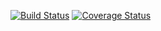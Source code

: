 [![Build Status](https://travis-ci.org/kristerkari/package-updater.svg?branch=master)](https://travis-ci.org/kristerkari/package-updater)
[![Coverage Status](https://img.shields.io/coveralls/kristerkari/package-updater.svg)](https://coveralls.io/r/kristerkari/package-updater)
